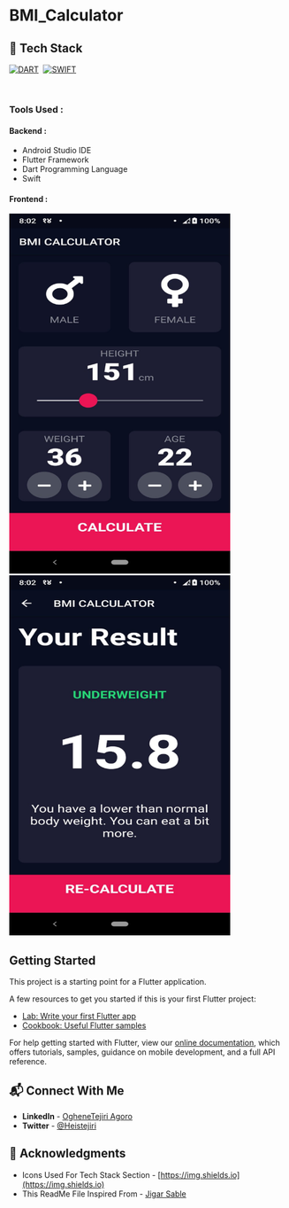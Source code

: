 # BMI_Calculator

## 📌 Tech Stack


[![DART](https://img.shields.io/badge/dart%20-%23E34F26.svg?&style=for-the-badge&logo=dart&logoColor=white)](https://github.com/heistejiri)&nbsp;
[![SWIFT](https://img.shields.io/badge/swift%20-%231572B6.svg?&style=for-the-badge&logo=swift&logoColor=white)](https://github.com/heistejiri)&nbsp;

<br>


### Tools Used :
#### Backend :
  * Android Studio IDE
  * Flutter Framework
  * Dart Programming Language
  * Swift
#### Frontend :
 
 <img src="/screenshots/screenshot1.jpg"  height ="650" width="400"/>
 <img src="/screenshots/screenshot2.jpg" height ="650" width="400" >
  

## Getting Started

This project is a starting point for a Flutter application.

A few resources to get you started if this is your first Flutter project:

- [Lab: Write your first Flutter app](https://flutter.dev/docs/get-started/codelab)
- [Cookbook: Useful Flutter samples](https://flutter.dev/docs/cookbook)

For help getting started with Flutter, view our
[online documentation](https://flutter.dev/docs), which offers tutorials,
samples, guidance on mobile development, and a full API reference.  

## 📬 Connect With Me

- **LinkedIn** - [OgheneTejiri Agoro](https://www.linkedin.com/in/heistejiri/)
- **Twitter** - [@Heistejiri](https://www.twitter.com/heistejiri)

## 📌 Acknowledgments

- Icons Used For Tech Stack Section - [https://img.shields.io](https://img.shields.io)
- This ReadMe File Inspired From - [Jigar Sable](https://github.com/jigar-sable)
